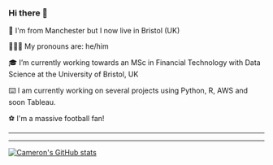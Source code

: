 ### Hi there 👋
📍 I'm from Manchester but I now live in Bristol (UK)

🙋🏼‍♂️ My pronouns are: he/him

🎓 I’m currently working towards an MSc in Financial Technology with Data Science at the University of Bristol, UK

⌨️ I am currently working on several projects using Python, R, AWS and soon Tableau.

⚽️ I'm a massive football fan! 

__________
__________

<!-- [![Top Languages](https://github-readme-stats.vercel.app/api/top-langs/?username=cameronmcewan&show_icons=true&theme=radical)](https://github.com/cameronmcewan/github-readme-stats) -->
[![Cameron's GitHub stats](https://github-readme-stats.vercel.app/api?username=cameronmcewan&show_icons=true&theme=radical)](https://github.com/cameronmcewan/github-readme-stats)

<!-- ![](https://img.shields.io/badge/<WORD_ON_LEFT>-<WORD_ON_RIGHT>-informational?style=flat&logo=<LOGO_NAME>&logoColor=white&color=2bbc8a) -->


<!--
**cameronmcewan/cameronmcewan** is a ✨ _special_ ✨ repository because its `README.md` (this file) appears on your GitHub profile.

Here are some ideas to get you started:

- 🔭 I’m currently working on ...
- 🌱 I’m currently learning ...
- 👯 I’m looking to collaborate on ...
- 🤔 I’m looking for help with ...
- 💬 Ask me about ...
- 📫 How to reach me: ...
- 😄 Pronouns: ...
- ⚡ Fun fact: ...
-->
